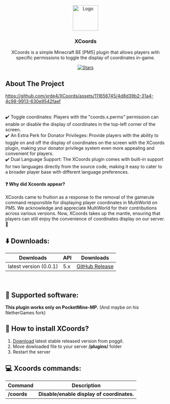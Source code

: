 <div align="center">
  <img src="https://github.com/xrde4/XCoords/assets/111656745/f80a4bcd-2d45-4879-89e1-648025d9ce69" alt="Logo" width="80" height="80">
  <h3>XCoords</h3>
  <p align="center">
    XCoords is a simple Minecraft BE [PM5] plugin that allows players with specific permissions to toggle the display of coordinates in-game.    
  </p>

  
[![Stars][stars-badge]][stars-url]

[stars-url]: https://github.com/xrde4/Xcoords/stargazers
[stars-badge]: https://img.shields.io/github/stars/xrde4/Xcoords.svg?style=for-the-badge



</div>

<!-- ABOUT THE PROJECT -->
## About The Project
https://github.com/xrde4/XCoords/assets/111656745/4d8d39b2-31a4-4c98-9913-630e9542faef

<br> ✔️ Toggle coordinates: Players with the "coords.x.perms" permission can enable or disable the display of coordinates in the top-left corner of the screen.
<br> ✔️ An Extra Perk for Donator Privileges: Provide players with the ability to toggle on and off the display of coordinates on the screen with the XCoords plugin, making your donator privilege system even more appealing and convenient for players.
<br> ✔️ Dual Language Support: The XCoords plugin comes with built-in support for two languages directly from the source code, making it easy to cater to a broader player base with different language preferences.

#### :question: Why did **Xcoords** appear?

XCoords came to fruition as a response to the removal of the gamerule command responsible for displaying player coordinates in MultiWorld on PM5. We acknowledge and appreciate MultiWorld for their contributions across various versions. Now, XCoords takes up the mantle, ensuring that players can still enjoy the convenience of coordinates display on our server. 🤪
<br>

## ⬇️ Downloads:

| Downloads                                         | API       | Downloads                                                                 |
|---------------------------------------------------|-----------|---------------------------------------------------------------------------|
| latest version (0.0.1)                       | 5.x       | [GitHub Release](https://github.com/xrde4/XCoords/releases/download/0.1/Xcoords.phar)                |
<br>

## 📁 Supported software:
**This plugin works only on PocketMine-MP.** (And maybe on his NetherGames fork)

## 🔧 How to install XCoords?

1) [Download](https://github.com/xrde4/XCoords/releases/download/0.1/Xcoords.phar) latest stable released version from poggit.
2) Move dowloaded file to your server **/plugins/** folder
3) Restart the server

## 💻 Xcoords commands:

| **Command**      | **Description**                                                                                                                                                                                                                                                                                                                                                                                                                                     |
|------------------|-----------------------------------------------------------------------------------------------------------------------------------------------------------------------------------------------------------------------------------------------------------------------------------------------------------------------------------------------------------------------------------------------------------------------------------------------------|
| **/coords**     | **Disable/enable display of coordinates.**  


